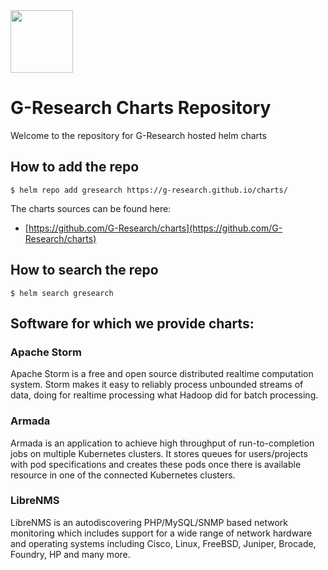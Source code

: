 <img src="https://raw.githubusercontent.com/G-Research/charts/master/GR%20blue_logo_transparentPNG.png" width="100" height="100">

# G-Research Charts Repository 

Welcome to the repository for G-Research hosted helm charts  


## How to add the repo

```console
$ helm repo add gresearch https://g-research.github.io/charts/
```

The charts sources can be found here:
* [https://github.com/G-Research/charts](https://github.com/G-Research/charts)


## How to search the repo

```
$ helm search gresearch
```

## Software for which we provide charts:

### Apache Storm

Apache Storm is a free and open source distributed realtime computation system. Storm makes it easy to reliably process unbounded streams of data, doing for realtime processing what Hadoop did for batch processing.

### Armada

Armada is an application to achieve high throughput of run-to-completion jobs on multiple Kubernetes clusters. It stores queues for users/projects with pod specifications and creates these pods once there is available resource in one of the connected Kubernetes clusters.

### LibreNMS

LibreNMS is an autodiscovering PHP/MySQL/SNMP based network monitoring which includes support for a wide range of network hardware and operating systems including Cisco, Linux, FreeBSD, Juniper, Brocade, Foundry, HP and many more.
